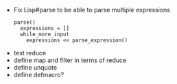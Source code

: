 - Fix Lisp#parse to be able to parse multiple expressions
  ```
  parse()
    expressions = []
    while_more_input
      expressions << parse_expression()
- test reduce
- define map and filter in terms of reduce
- define unquote
- define defmacro?